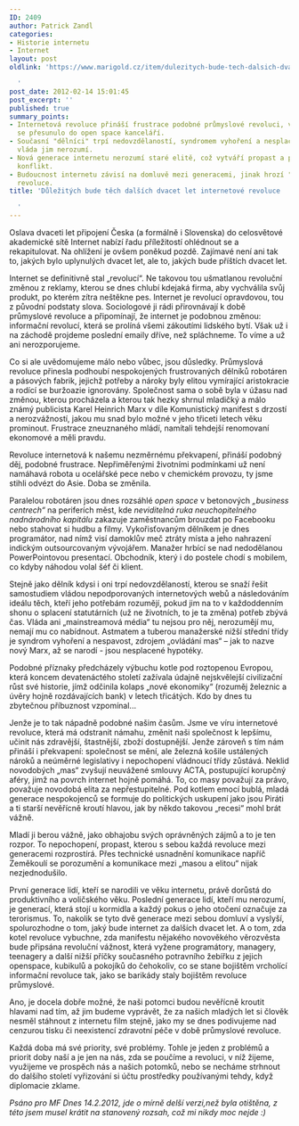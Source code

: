 ```yaml
---
ID: 2409
author: Patrick Zandl
categories:
- Historie internetu
- Internet
layout: post
oldlink: 'https://www.marigold.cz/item/dulezitych-bude-tech-dalsich-dvacet-let-internetove-revoluce

  '
post_date: 2012-02-14 15:01:45
post_excerpt: ''
published: true
summary_points:
- Internetová revoluce přináší frustrace podobné průmyslové revoluci, vykořisťování
  se přesunulo do open space kanceláří.
- Současní "dělníci" trpí nedovzdělaností, syndromem vyhoření a nesplacenými hypotékami,
  vláda jim nerozumí.
- Nová generace internetu nerozumí staré elitě, což vytváří propast a potenciální
  konflikt.
- Budoucnost internetu závisí na domluvě mezi generacemi, jinak hrozí "výbuch kotle"
  revoluce.
title: 'Důležitých bude těch dalších dvacet let internetové revoluce

  '
---
```


Oslava dvaceti let připojení Česka (a formálně i Slovenska) do celosvětové akademické sítě Internet nabízí řadu příležitostí ohlédnout se a rekapitulovat. Na ohlížení je ovšem poněkud pozdě. Zajímavé není ani tak to, jakých bylo uplynulých dvacet let, ale to, jakých bude příštích dvacet let.
 
Internet se definitivně stal „revolucí“. Ne takovou tou ušmatlanou revoluční změnou z reklamy, kterou se dnes chlubí kdejaká firma, aby vychválila svůj produkt, po kterém zítra neštěkne pes. Internet je revolucí opravdovou, tou z původní podstaty slova. Sociologové ji rádi přirovnávají k době průmyslové revoluce a připomínají, že internet je podobnou změnou: informační revolucí, která se prolíná všemi zákoutími lidského bytí. Však už i na záchodě projdeme poslední emaily dříve, než spláchneme. To víme a už ani nerozporujeme. 
 
Co si ale uvědomujeme málo nebo vůbec, jsou důsledky. Průmyslová revoluce přinesla podhoubí nespokojených frustrovaných dělníků robotáren a pásových fabrik, jejichž potřeby a nároky byly elitou vymírající aristokracie a rodící se buržoazie ignorovány. Společnost sama o sobě byla v úžasu nad změnou, kterou procházela a kterou tak hezky shrnul mladičký a málo známý publicista Karel Heinrich Marx v díle Komunistický manifest s drzostí a nerozvážností, jakou mu snad bylo možné v jeho třiceti letech věku  prominout. Frustrace zneuznaného mládí, namítali tehdejší renomovaní ekonomové a měli pravdu. 

Revoluce internetová k našemu nezměrnému překvapení, přináší podobný děj, podobné frustrace. 
Nepřiměřenými životními podmínkami už není namáhavá robota u ocelářské pece nebo v chemickém provozu, ty jsme stihli odvézt do Asie. Doba se změnila. 

Paralelou robotáren jsou dnes rozsáhlé <em>open space</em> v betonových <em>„business centrech“</em> na periferích měst, kde <em>neviditelná ruka neuchopitelného nadnárodního kapitálu</em> zakazuje zaměstnancům brouzdat po Facebooku nebo stahovat si hudbu a filmy. Vykořisťovaným dělníkem je dnes programátor, nad nímž visí damoklův meč ztráty místa a jeho nahrazení indickým outsourcovaným vývojářem. Manažer hrbící se nad nedodělanou PowerPointovou presentací. Obchodník, který i do postele chodí s mobilem, co kdyby náhodou volal šéf či klient. 
 
Stejně jako dělník kdysi i oni trpí nedovzdělaností, kterou se snaží řešit samostudiem vládou nepodporovaných internetových webů a následováním ideálu těch, kteří jeho potřebám rozumějí, pokud jim na to v každoddenním shonu o splacení statutárních (už ne životních, to je ta změna) potřeb zbývá čas. Vláda ani „mainstreamová média“ tu nejsou pro něj, nerozumějí mu, nemají mu co nabídnout. Astmatem a tuberou manažerské nižší střední třídy je syndrom vyhoření a nespavost, zdrojem „ovládání mas“ – jak to nazve nový Marx, až se narodí - jsou nesplacené hypotéky. 
 
Podobné příznaky předcházely výbuchu kotle pod roztopenou Evropou, která koncem devatenáctého století zažívala údajně nejskvělejší civilizační růst své historie, jímž odčinila kolaps „nové ekonomiky“ (rozuměj železnic a úvěry hojně rozdávajících bank) v letech třicátých. Kdo by dnes tu zbytečnou příbuznost vzpomínal... 
 
Jenže je to tak nápadně podobné našim časům. Jsme ve víru internetové revoluce, která má odstranit námahu, změnit naši společnost k lepšímu, učinit nás zdravější, štastnější, zboží dostupnější. Jenže zároveň s tím nám přináší i překvapení: společnost se mění, ale železná košile ustálených nároků a neúměrné legislativy i nepochopení vládnoucí třídy zůstává. Neklid novodobých „mas“ zvyšují neuvážené smlouvy ACTA, postupující korupčný aféry, jimž na povrch internet hojně pomáhá. To, co masy považují za právo, považuje novodobá elita za nepřestupitelné. Pod kotlem emocí bublá, mladá generace nespokojenců se formuje do politických uskupení jako jsou Piráti a ti starší nevěřícně kroutí hlavou, jak by někdo takovou „recesi“ mohl brát vážně. 
 
Mladí ji berou vážně, jako obhajobu svých oprávněných zájmů a to je ten rozpor. To nepochopení, propast, kterou s sebou každá revoluce mezi generacemi rozprostírá. Přes technické usnadnění komunikace napříč Zeměkoulí se porozumění a komunikace mezi „masou a elitou“  nijak nezjednodušilo. 

První generace lidí, kteří se narodili ve věku internetu, právě dorůstá do produktivního a voličského věku. Poslední generace lidí, kteří mu nerozumí, je generací, která stojí u kormidla a každý pokus o jeho otočení označuje za terorismus. To, nakolik se tyto dvě generace mezi sebou domluví a vyslyší, spolurozhodne o tom, jaký bude internet za dalších dvacet let. A o tom, zda kotel revoluce vybuchne, zda manifestu nějakého novověkého věrozvěsta bude připsána revoluční vážnost, která vyžene programátory, managery, teenagery a další nižší příčky současného potravního žebířku z jejich openspace, kubikulů a pokojíků do čehokoliv, co se stane bojištěm vrcholící informační revoluce tak, jako se barikády staly bojištěm revoluce průmyslové. 

Ano, je docela dobře možné, že naši potomci budou nevěřícně kroutit hlavami nad tím, až jim budeme vyprávět, že za našich mladých let si člověk nesměl stáhnout z internetu film stejně, jako my se dnes podivujeme nad cenzurou tisku či neexistencí zdravotní péče v době průmyslové revoluce. 

Každá doba má své priority, své problémy. Tohle je jeden z problémů a priorit doby naší a je jen na nás, zda se poučíme a revoluci, v níž žijeme, využijeme ve prospěch nás a našich potomků, nebo se necháme strhnout do dalšího století vyřizování si účtu prostředky používanými tehdy, když diplomacie zklame. 

<em>Psáno pro MF Dnes 14.2.2012, jde o mírně delší verzi,než byla otištěna, z této jsem musel krátit na stanovený rozsah, což mi nikdy moc nejde :)</em>